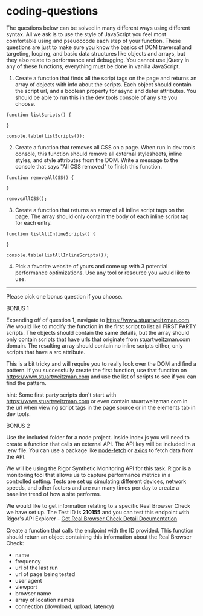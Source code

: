 # coding-questions

The questions below can be solved in many different ways using different syntax. All we ask is to use the style of JavaScript you feel most comfortable using and pseudocode each step of your function. These questions are just to make sure you know the basics of DOM traversal and targeting, looping, and basic data structures like objects and arrays, but they also relate to performance and debugging. You cannot use jQuery in any of these functions, everything must be done in vanilla JavaScript.

1. Create a function that finds all the script tags on the page and returns an array of objects with info about the scripts. Each object should contain the script url, and a boolean property for async and defer attributes. You should be able to run this in the dev tools console of any site you choose.
```
function listScripts() {

}

console.table(listScripts());

```

2. Create a function that removes all CSS on a page. When run in dev tools console, this function should remove all external stylesheets, inline styles, and style attributes from the DOM. Write a message to the console that says "All CSS removed" to finish this function.

```
function removeAllCSS() {

}

removeAllCSS();

```
3. Create a function that returns an array of all inline script tags on the page. The array should only contain the body of each inline script tag for each entry.

```
function listAllInlineScripts() {

}

console.table(listAllInlineScripts());
```

4. Pick a favorite website of yours and come up with 3 potential performance optimizations. Use any tool or resource you would like to use.

---

Please pick one bonus question if you choose.

BONUS 1 

Expanding off of question 1, navigate to https://www.stuartweitzman.com. We would like to modify the function in the first script to list all FIRST PARTY scripts. The objects should contain the same details, but the array should only contain scripts that have urls that originate from stuartweitzman.com domain. The resulting array should contain no inline scripts either, only scripts that have a src attribute.

This is a bit tricky and will require you to really look over the DOM and find a pattern.
If you successfully create the first function, use that function on https://www.stuartweitzman.com and use the list of scripts to see if you can find the pattern.

hint: Some first party scripts don't start with https://www.stuartweitzman.com or even contain stuartweitzman.com in the url when viewing script tags in the page source or in the elements tab in dev tools.

BONUS 2

Use the included folder for a node project. Inside index.js you will need to create a function that calls an external API. The API key will be included in a .env file. You can use a package like [node-fetch](https://www.npmjs.com/node-fetch) or [axios](https://www.npmjs.com/package/axios) to fetch data from the API.

We will be using the Rigor Synthetic Monitoring API for this task. Rigor is a monitoring tool that allows us to capture performance metrics in a controlled setting. Tests are set up simulating different devices, network speeds, and other factors and are run many times per day to create a baseline trend of how a site performs.

We would like to get information relating to a specific Real Browser Check we have set up. The Test ID is **210155** and you can test this endpoint with Rigor's API Explorer - [Get Real Browser Check Detail Documentation](https://monitoring-api.rigor.com/docs?url=%2Fv2%2Fdocs#!/Real_Browser_Checks/getRealBrowserCheck)

Create a function that calls the endpoint with the ID provided. This function should return an object containing this information about the Real Browser Check: 
- name
- frequency
- url of the last run
- url of page being tested
- user agent
- viewport
- browser name
- array of location names
- connection (download, upload, latency)